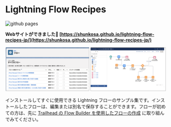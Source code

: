 # Lightning Flow Recipes
![github pages](https://github.com/shunkosa/lightning-flow-recipes-jp/workflows/github%20pages/badge.svg)

**Webサイトができました🎉 [https://shunkosa.github.io/lightning-flow-recipes-jp/](https://shunkosa.github.io/lightning-flow-recipes-jp/)**

![](content/image.png)

インストールしてすぐに使用できる Lightning フローのサンプル集です。インストールしたフローは、編集または別名で保存することができます。フローが初めての方は、先に [Trailhead の Flow Builder を使用したフローの作成](https://trailhead.salesforce.com/ja/content/learn/trails/build-flows-with-flow-builder) に取り組んでみてください。
